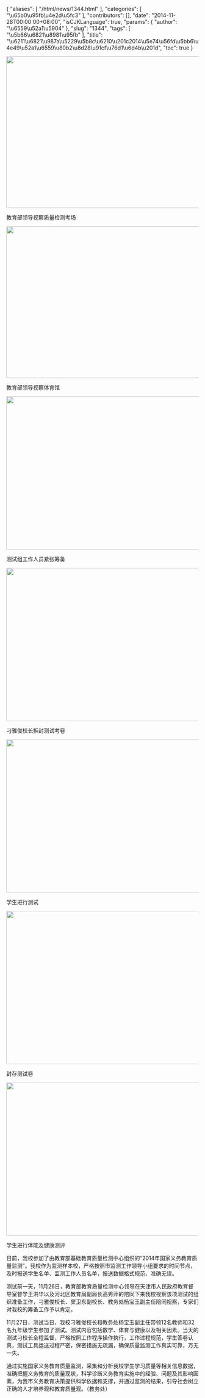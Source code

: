 {
    "aliases": [
        "/html/news/1344.html"
    ],
    "categories": [
        "\u65b0\u95fb\u4e2d\u5fc3"
    ],
    "contributors": [],
    "date": "2014-11-28T00:00:00+08:00",
    "isCJKLanguage": true,
    "params": {
        "author": "\u6559\u52a1\u5904"
    },
    "slug": "1344",
    "tags": [
        "\u5b66\u6821\u8981\u95fb"
    ],
    "title": "\u6211\u6821\u987a\u5229\u5b8c\u6210\u201c2014\u5e74\u56fd\u5bb6\u4e49\u52a1\u6559\u80b2\u8d28\u91cf\u76d1\u6d4b\u201d",
    "toc": true
}


<img
    src="https://cdn.tfls.online/mirror/full/ba7ae82081c573924361bbb1eaf0a90fc21e3109.jpg"
    style="display:block;margin-left:auto;margin-right:auto;"
    decoding="async"
    fetchpriority="auto"
    loading="lazy"
    height="397"
    width="600"
/>




教育部领导视察质量检测考场





<img
    src="https://cdn.tfls.online/mirror/full/e792a08203940b14866be4804c67217ade1ca212.jpg"
    style="display:block;margin-left:auto;margin-right:auto;"
    decoding="async"
    fetchpriority="auto"
    loading="lazy"
    height="397"
    width="600"
/>




教育部领导视察体育馆





<img
    src="https://cdn.tfls.online/mirror/full/c5fa02a52a9fc3a871049c74d770013acf509662.jpg"
    style="display:block;margin-left:auto;margin-right:auto;"
    decoding="async"
    fetchpriority="auto"
    loading="lazy"
    height="401"
    width="600"
/>




测试组工作人员紧张筹备





<img
    src="https://cdn.tfls.online/mirror/full/9304baf8ed5764d1fb3220b5b439c9ba677e48c4.jpg"
    style="display:block;margin-left:auto;margin-right:auto;"
    decoding="async"
    fetchpriority="auto"
    loading="lazy"
    height="401"
    width="600"
/>




刁雅俊校长拆封测试考卷





<img
    src="https://cdn.tfls.online/mirror/full/03563ff6f773e69c3139383c03b31f81567318a3.jpg"
    style="display:block;margin-left:auto;margin-right:auto;"
    decoding="async"
    fetchpriority="auto"
    loading="lazy"
    height="401"
    width="600"
/>




学生进行测试





<img
    src="https://cdn.tfls.online/mirror/full/4183099c3c97a7c73e529e5cada50de0e4c49218.jpg"
    style="display:block;margin-left:auto;margin-right:auto;"
    decoding="async"
    fetchpriority="auto"
    loading="lazy"
    height="401"
    width="600"
/>




封存测试卷





<img
    src="https://cdn.tfls.online/mirror/full/91a2f136af83119b2a96160f2e052bfbcc04b9be.jpg"
    style="display:block;margin-left:auto;margin-right:auto;"
    decoding="async"
    fetchpriority="auto"
    loading="lazy"
    height="401"
    width="600"
/>




学生进行体能及健康测评




  





日前，我校参加了由教育部基础教育质量检测中心组织的“2014年国家义务教育质量监测”。我校作为监测样本校，严格按照市监测工作领导小组要求的时间节点，及时报送学生名单、监测工作人员名单，报送数据格式规范、准确无误。




测试前一天，11月26日，教育部教育质量检测中心领导在天津市人民政府教育督导室督学王洪华以及河北区教育局副局长高秀萍的陪同下来我校视察该项测试的组织准备工作，刁雅俊校长、窦卫东副校长、教务处杨宝玉副主任陪同视察，专家们对我校的筹备工作予以肯定。




11月27日，测试当日，我校刁雅俊校长和教务处杨宝玉副主任带领12名教师和32名九年级学生参加了测试。测试内容包括数学、体育与健康以及相关因素。当天的测试刁校长全程监督，严格按照工作程序操作执行，工作过程规范，学生答卷认真，测试工具运送过程严密，保密措施无疏漏，确保质量监测工作真实可靠，万无一失。




通过实施国家义务教育质量监测，采集和分析我校学生学习质量等相关信息数据，准确把握义务教育的质量现状，科学诊断义务教育实施中的经验、问题及其影响因素，为我市义务教育决策提供科学依据和支撑，并通过监测的结果，引导社会树立正确的人才培养观和教育质量观。（教务处）




  



